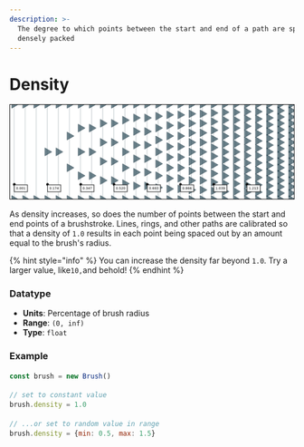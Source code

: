 ```yaml
---
description: >-
  The degree to which points between the start and end of a path are sparse or
  densely packed
---
```


# Density

![](../../../../.gitbook/assets/density.png)

As density increases, so does the number of points between the start and end points of a brushstroke. Lines, rings, and other paths are calibrated so that a density of `1.0` results in each point being spaced out by an amount equal to the brush's radius.

{% hint style="info" %}
You can increase the density far beyond `1.0`. Try a larger value, like`10,`and behold!
{% endhint %}

### Datatype

* **Units**: Percentage of brush radius
* **Range**: `(0, inf)`
* **Type**: `float`

### Example

```javascript
const brush = new Brush()

// set to constant value
brush.density = 1.0

// ...or set to random value in range
brush.density = {min: 0.5, max: 1.5}
```

